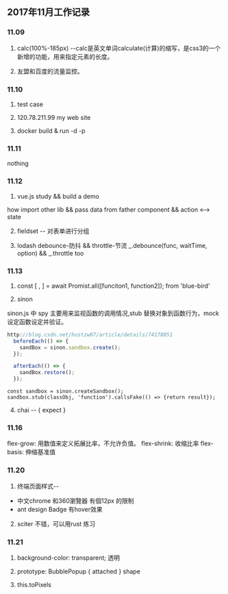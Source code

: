 ## 2017年11月工作记录

### 11.09

1. calc(100%-185px)  --calc是英文单词calculate(计算)的缩写，是css3的一个新增的功能，用来指定元素的长度。

2. 友盟和百度的流量监控。

### 11.10

1. test case

2. 120.78.211.99 my web site 

3. docker build & run -d -p

### 11.11

nothing

### 11.12

1. vue.js study && build a demo

how import other lib && pass data from father component && action <--> state

2. fieldset -- 对表单进行分组

3. lodash debounce-防抖 && throttle-节流 _.debounce(func, waitTime, option) && _.throttle too

### 11.13

1. const [ , ] = await Promist.all([funciton1, function2]);  from 'blue-bird'

2. sinon

sinon.js 中 spy 主要用来监视函数的调用情况,stub 替换对象到函数行为，mock 设定函数设定并验证。

```js
http://blog.csdn.net/hustzw07/article/details/74178051
  beforeEach(() => {
    sandBox = sinon.sandbox.create();
  });

  afterEach(() => {
    sandBox.restore();
  });
```
```
const sandbox = sinon.createSandbox();
sandbox.stub(classObj, 'function').callsFake(() => {return result});

```

4. chai -- { expect }

### 11.16

flex-grow: 用数值来定义拓展比率，不允许负值。
flex-shrink: 收缩比率
flex-basis: 伸缩基准值

### 11.20

1. 终端页面样式--

* 中文chrome 和360瀏覽器 有個12px 的限制
* ant design Badge 有hover效果

2. sciter 不错，可以用rust 练习

### 11.21

1. background-color: transparent; 透明

2. prototype: BubblePopup { attached } shape 

3. this.toPixels